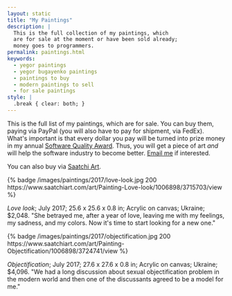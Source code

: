 ```yaml
---
layout: static
title: "My Paintings"
description: |
  This is the full collection of my paintings, which
  are for sale at the moment or have been sold already;
  money goes to programmers.
permalink: paintings.html
keywords:
  - yegor paintings
  - yegor bugayenko paintings
  - paintings to buy
  - modern paintings to sell
  - for sale paintings
style: |
  .break { clear: both; }
---
```


This is the full list of my paintings, which are for sale. You can buy
them, paying via PayPal (you will also have to pay for shipment,
via FedEx). What's important is that
every dollar you pay will be turned into prize money in my annual
[Software Quality Award](/award.html). Thus, you will get a piece
of art _and_ will help the software industry to become better.
[Email me](mailto:paintings@yegor256.com) if interested.

You can also buy via [Saatchi Art](https://www.saatchiart.com/yegor256).

<div class="break"/>
{% badge /images/paintings/2017/love-look.jpg 200 https://www.saatchiart.com/art/Painting-Love-look/1006898/3715703/view %}

_Love look_;
July 2017;
25.6 x 25.6 x 0.8 in;
Acrylic on canvas;
Ukraine;
$2,048.
"She betrayed me, after a year of love, leaving me with my feelings,
my sadness, and my colors. Now it's time to start looking for a new one."

<div class="break"/>
{% badge /images/paintings/2017/objectification.jpg 200 https://www.saatchiart.com/art/Painting-Objectification/1006898/3724741/view %}

_Objectification_;
July 2017;
27.6 x 27.6 x 0.8 in;
Acrylic on canvas;
Ukraine;
$4,096.
"We had a long discussion about sexual objectification problem in the
modern world and then one of the discussants agreed to be a model for me."
